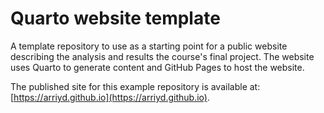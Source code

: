 # Quarto website template

A template repository to use as a starting point for a public website describing
the analysis and results the course's final project. The website uses
Quarto to generate content and GitHub Pages to host the website.

The published site for this example repository is available at: [https://arriyd.github.io](https://arriyd.github.io).
